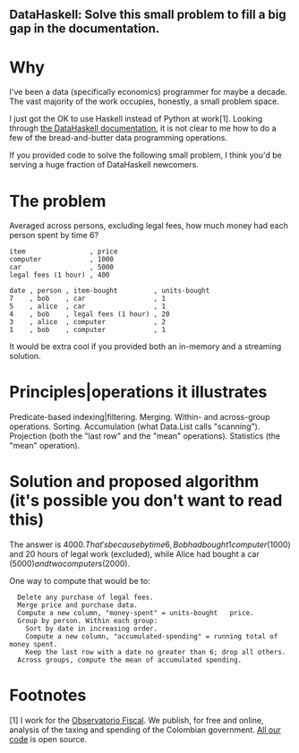 DataHaskell: Solve this small problem to fill a big gap in the documentation.
---


# Why

I've been a data (specifically economics) programmer for maybe a decade. The vast majority of the work occupies, honestly, a small problem space.

I just got the OK to use Haskell instead of Python at work[1]. Looking through [the DataHaskell documentation](http://www.datahaskell.org/docs/), it is not clear to me how to do a few of the bread-and-butter data programming operations.

If you provided code to solve the following small problem, I think you'd be serving a huge fraction of DataHaskell newcomers.


# The problem

Averaged across persons, excluding legal fees, how much money had each person spent by time 6?

```
item                , price
computer            , 1000
car                 , 5000
legal fees (1 hour) , 400

date , person , item-bought         , units-bought
7    , bob    , car                 , 1
5    , alice  , car                 , 1
4    , bob    , legal fees (1 hour) , 20
3    , alice  , computer            , 2
1    , bob    , computer            , 1
```

It would be extra cool if you provided both an in-memory and a streaming solution.


# Principles|operations it illustrates

Predicate-based indexing|filtering.
Merging.
Within- and across-group operations.
Sorting.
Accumulation (what Data.List calls "scanning").
Projection (both the "last row" and the "mean" operations).
Statistics (the "mean" operation).


# Solution and proposed algorithm (it's possible you don't want to read this)

The answer is $4000. That's because by time 6, Bob had bought 1 computer ($1000) and 20 hours of legal work (excluded), while Alice had bought a car ($5000) and two computers ($2000).

One way to compute that would be to:
```
  Delete any purchase of legal fees.
  Merge price and purchase data.
  Compute a new column, "money-spent" = units-bought   price.
  Group by person. Within each group:
    Sort by date in increasing order.
    Compute a new column, "accumulated-spending" = running total of money spent.
    Keep the last row with a date no greater than 6; drop all others.
  Across groups, compute the mean of accumulated spending.
```

# Footnotes

[1] I work for the [Observatorio Fiscal](https://www.ofiscal.org/). We publish, for free and online, analysis of the taxing and spending of the Colombian government. [All our code](https://github.com/JeffreyBenjaminBrown/tax.co) is open source.